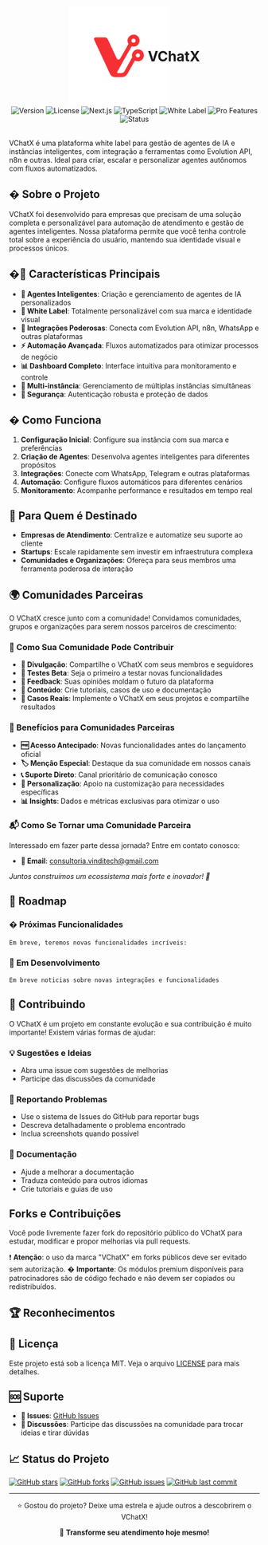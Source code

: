 





<div align="center">
  <img src="vinditech_logo.png" alt="VLogo" width="200" style="vertical-align: middle;"/>
  <h1 style="display: inline; margin-left: -45px; vertical-align: middle;">VChatX</h1>
</div>

<div align="center">
  <img src="https://img.shields.io/badge/Version-1.0.0-blue.svg" alt="Version"/>
  <img src="https://img.shields.io/badge/License-MIT-green.svg" alt="License"/>
  <img src="https://img.shields.io/badge/Next.js-15-black.svg" alt="Next.js"/>
  <img src="https://img.shields.io/badge/TypeScript-5.0-3178c6.svg" alt="TypeScript"/>
  <img src="https://img.shields.io/badge/White%20Label-Ready-purple.svg" alt="White Label"/>
  <img src="https://img.shields.io/badge/Pro%20Features-In%20Development-orange.svg" alt="Pro Features"/>
  <img src="https://img.shields.io/badge/Status-Active-success.svg" alt="Status"/>
</div>

<br/>

VChatX é uma plataforma white label para gestão de agentes de IA e instâncias inteligentes, com integração a ferramentas como Evolution API, n8n e outras. Ideal para criar, escalar e personalizar agentes autônomos com fluxos automatizados.

## �️ Sobre o Projeto

VChatX foi desenvolvido para empresas que precisam de uma solução completa e personalizável para automação de atendimento e gestão de agentes inteligentes. Nossa plataforma permite que você tenha controle total sobre a experiência do usuário, mantendo sua identidade visual e processos únicos.

## �🚀 Características Principais

- **🤖 Agentes Inteligentes**: Criação e gerenciamento de agentes de IA personalizados
- **📱 White Label**: Totalmente personalizável com sua marca e identidade visual
- **🔗 Integrações Poderosas**: Conecta com Evolution API, n8n, WhatsApp e outras plataformas
- **⚡ Automação Avançada**: Fluxos automatizados para otimizar processos de negócio
- **📊 Dashboard Completo**: Interface intuitiva para monitoramento e controle
- **🎯 Multi-instância**: Gerenciamento de múltiplas instâncias simultâneas
- **🔐 Segurança**: Autenticação robusta e proteção de dados

## � Como Funciona

1. **Configuração Inicial**: Configure sua instância com sua marca e preferências
2. **Criação de Agentes**: Desenvolva agentes inteligentes para diferentes propósitos
3. **Integrações**: Conecte com WhatsApp, Telegram e outras plataformas
4. **Automação**: Configure fluxos automáticos para diferentes cenários
5. **Monitoramento**: Acompanhe performance e resultados em tempo real


## 🎯 Para Quem é Destinado

- **Empresas de Atendimento**: Centralize e automatize seu suporte ao cliente
- **Startups**: Escale rapidamente sem investir em infraestrutura complexa
- **Comunidades e Organizações**: Ofereça para seus membros uma ferramenta poderosa de interação

## 🌍 Comunidades Parceiras

O VChatX cresce junto com a comunidade! Convidamos comunidades, grupos e organizações para serem nossos parceiros de crescimento:

### 🤝 Como Sua Comunidade Pode Contribuir

- **📢 Divulgação**: Compartilhe o VChatX com seus membros e seguidores
- **🧪 Testes Beta**: Seja o primeiro a testar novas funcionalidades
- **💬 Feedback**: Suas opiniões moldam o futuro da plataforma
- **📝 Conteúdo**: Crie tutoriais, casos de uso e documentação
- **🎯 Casos Reais**: Implemente o VChatX em seus projetos e compartilhe resultados

### 🎁 Benefícios para Comunidades Parceiras

- **🆓 Acesso Antecipado**: Novas funcionalidades antes do lançamento oficial
- **🏷️ Menção Especial**: Destaque da sua comunidade em nossos canais
- **📞 Suporte Direto**: Canal prioritário de comunicação conosco
- **🎨 Personalização**: Apoio na customização para necessidades específicas
- **📊 Insights**: Dados e métricas exclusivas para otimizar o uso

### 📬 Como Se Tornar uma Comunidade Parceira

Interessado em fazer parte dessa jornada? Entre em contato conosco:
- **📧 Email**: consultoria.vinditech@gmail.com

*Juntos construímos um ecossistema mais forte e inovador! 🚀*

## 🌟 Roadmap

### � Próximas Funcionalidades
    Em breve, teremos novas funcionalidades incríveis:


### 🔄 Em Desenvolvimento
    Em breve noticias sobre novas integrações e funcionalidades

## 🤝 Contribuindo

O VChatX é um projeto em constante evolução e sua contribuição é muito importante! Existem várias formas de ajudar:

### 💡 Sugestões e Ideias
- Abra uma issue com sugestões de melhorias
- Participe das discussões da comunidade

### 🐛 Reportando Problemas
- Use o sistema de Issues do GitHub para reportar bugs
- Descreva detalhadamente o problema encontrado
- Inclua screenshots quando possível

### 📝 Documentação
- Ajude a melhorar a documentação
- Traduza conteúdo para outros idiomas
- Crie tutoriais e guias de uso

## Forks e Contribuições

Você pode livremente fazer fork do repositório público do VChatX para estudar, modificar e propor melhorias via pull requests.

❗ **Atenção**: o uso da marca "VChatX" em forks públicos deve ser evitado sem autorização.
� **Importante**: Os módulos premium disponíveis para patrocinadores são de código fechado e não devem ser copiados ou redistribuídos.

## 🏆 Reconhecimentos

## 📝 Licença

Este projeto está sob a licença MIT. Veja o arquivo [LICENSE](LICENSE) para mais detalhes.

## 🆘 Suporte

- **🐛 Issues**: [GitHub Issues](https://github.com/Vinditech/VChatX/issues)
- **💬 Discussões**: Participe das discussões na comunidade para trocar ideias e tirar dúvidas

## 📈 Status do Projeto

[![GitHub stars](https://img.shields.io/github/stars/vinditech/vchatx?style=social)](https://github.com/vinditech/vchatx)
[![GitHub forks](https://img.shields.io/github/forks/vinditech/vchatx?style=social)](https://github.com/vinditech/vchatx)
[![GitHub issues](https://img.shields.io/github/issues/vinditech/vchatx)](https://github.com/vinditech/vchatx/issues)
[![GitHub last commit](https://img.shields.io/github/last-commit/vinditech/vchatx)](https://github.com/vinditech/vchatx)

---

<div align="center">
  <p>⭐ Gostou do projeto? Deixe uma estrela e ajude outros a descobrirem o VChatX!</p>
  <p>🚀 <strong>Transforme seu atendimento hoje mesmo!</strong></p>
</div>



